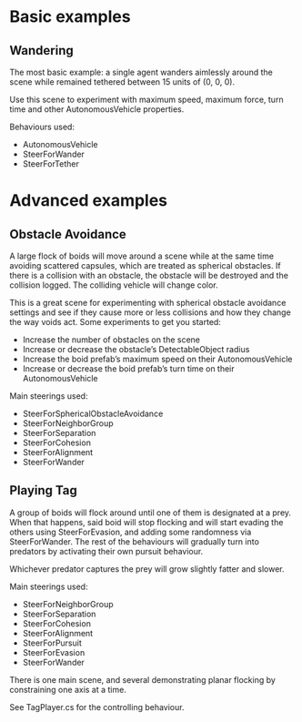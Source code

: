 # Basic examples

## Wandering

The most basic example: a single agent  wanders aimlessly around the scene while remained tethered between 15 units of (0, 0, 0).

Use this scene to experiment with maximum speed, maximum force, turn time and other AutonomousVehicle properties.

Behaviours used:

- AutonomousVehicle
- SteerForWander
- SteerForTether

# Advanced examples

## Obstacle Avoidance

A large flock of boids will move around a scene while at the same time avoiding scattered capsules, which are treated as spherical obstacles.  If there is a collision with an obstacle, the obstacle will be destroyed and the collision logged. The colliding vehicle will change color.

This is a great scene for experimenting with spherical obstacle avoidance settings and see if they cause more or less collisions and how they change the way voids act.  Some experiments to get you started:

- Increase the number of obstacles on the scene
- Increase or decrease the obstacle’s DetectableObject radius
- Increase the boid prefab’s maximum speed on their AutonomousVehicle
- Increase or decrease the boid prefab’s turn time on their AutonomousVehicle

Main steerings used:

- SteerForSphericalObstacleAvoidance
- SteerForNeighborGroup
- SteerForSeparation
- SteerForCohesion
- SteerForAlignment
- SteerForWander

## Playing Tag

A group of boids will flock around until one of them is designated at a prey.  When that happens, said boid will stop flocking and will start evading the others using SteerForEvasion, and adding some randomness via SteerForWander.  The rest of the behaviours will gradually turn into predators by activating their own pursuit behaviour.

Whichever predator captures the prey will grow slightly fatter and slower.

Main steerings used:

- SteerForNeighborGroup
- SteerForSeparation
- SteerForCohesion
- SteerForAlignment
- SteerForPursuit
- SteerForEvasion
- SteerForWander

There is one main scene, and several demonstrating planar flocking by constraining one axis at a time.

See TagPlayer.cs for the controlling behaviour.

